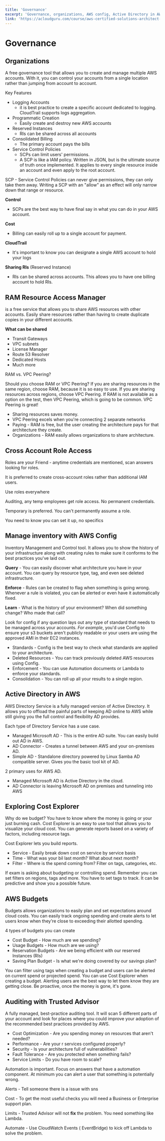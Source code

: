 ```yaml
---
title: 'Governance'
excerpt: 'Governance, organizations, AWS config, Active Directory in AWS'
link: 'https://acloudguru.com/course/aws-certified-solutions-architect-associate-saa-c02'
---
```

# Governance
## Organizations
A free governance tool that allows you to create and manage multiple AWS accounts. With it, you can control your accounts from a single location rather than jumping from account to account.

Key Features
* Logging Accounts
  * it is best practice to create a specific account dedicated to logging. CloudTrail supports logs aggregation.
* Programmatic Creation
  * Easily create and destroy new AWS accounts
* Reserved Instances
  * RIs can be shared across all accounts
* Consolidated Billing
  * The primary account pays the bills
* Service Control Policies
  * SCPs can limit users' permissions.
  * A SCP is like a IAM policy. Written in JSON, but is the ultimate source of truth once implemented. It applies to every single resource inside an account and even apply to the root account.

SCP - Service Control Policies can never give permissions, they can only take them away. Writing a SCP with an "allow" as an effect will only narrow down that range or resource.

**Control**
* SCPs are the best way to have final say in what you can do in your AWS account.

**Cost** 
* Billing can easily roll up to a single account for payment.

**CloudTrail**
* It's important to know you can designate a single AWS account to hold your logs

**Sharing RIs** (Reserved Instance)
* RIs can be shared across accounts. This allows you to have one billing account to hold RIs.

## RAM Resource Access Manager
is a free service that allows you to share AWS resources with other accounts. Easily share resources rather than having to create duplicate copies in your different accounts.

**What can be shared**
* Transit Gateways
* VPC subnets
* License Manager
* Route 53 Resolver
* Dedicated Hosts
* Much more

RAM vs. VPC Peering?

Should you choose RAM or VPC Peering? If you are sharing resources in the same region, choose RAM, because it is so easy to use. If you are sharing resources across regions, choose VPC Peering. If RAM is not available as a option on the test, then VPC Peering, which is going to be common. VPC Peering is great!

* Sharing resources saves money.
* VPC Peering excels when you're connecting 2 separate networks
* Paying - RAM is free, but the user creating the architecture pays for that architecture they create.
* Organizations - RAM easily allows organizations to share architecture.

## Cross Account Role Access

Roles are your Friend - anytime credentials are mentioned, scan answers looking for roles.

It is preferred to create cross-account roles rather than additional IAM users.

Use roles everywhere

Auditing, any temp employees get role access. No permanent credentials.

Temporary is preferred. You can't permanently assume a role.

You need to know you can set it up, no specifics

## Manage inventory with AWS Config
Inventory Management and Control tool. It allows you to show the history of your infrastructure along with creating rules to make sure it conforms to the best practices you've laid out.

**Query** - You can easily discover what architecture you have in your account. You can query by resource type, tag, and even see deleted infrastructure.

**Enforce** - Rules can be created to flag when something is going wrong. Whenever a rule is violated, you can be alerted or even have it automatically fixed.

**Learn** - What is the history of your environment? When did something change? Who made that call?

Look for config if any question lays out any type of standard that needs to be managed across your accounts. *For example*, you'd use Config to ensure your s3 buckets aren't publicly readable or your users are using the approved AMI in their EC2 instances.

* Standards - Config is the best way to check what standards are applied to your architecture.
* Deleted Resources - You can track previously deleted AWS resources using Config.
* Enforcement - You can use Automation documents or Lambda to enforce your standards.
* Consolidation - You can roll up all your results to a single region.

## Active Directory in AWS
AWS Directory Service is a fully managed version of Active Directory. It allows you to offload the painful parts of keeping AD online to AWS while still giving you the full control and flexibility AD provides.

Each type of Directory Service has a use case.
* Managed Microsoft AD - This is the entire AD suite. You can easily build out AD in AWS.
* AD Connector - Creates a tunnel between AWS and your on-premises AD.
* Simple AD - Standalone directory powered by Linux Samba AD compatible server. Gives you the basic tool kit of AD.

2 primary uses for AWS AD.
  * Managed Microsoft AD is Active Directory in the cloud.
  * AD Connector is leaving Microsoft AD on premises and tunneling into AWS

## Exploring Cost Explorer
Why do we budget? You have to know where the money is going or your just burning cash. Cost Explorer is an easy to use tool that allows you to visualize your cloud cost. You can generate reports based on a variety of factors, including resource tags.

Cost Explorer lets you build reports.
* Service - Easily break down cost on service by service basis
* Time - What was your bil last month? What about next month?
* Filter - Where is the spend coming from? Filter on tags, categories, etc.

If exam is asking about budgeting or controlling spend. Remember you can set filters on regions, tags and more. You have to set tags to track. It can be predictive and show you a possible future.

## AWS Budgets
Budgets allows organizations to easily plan and set expectations around cloud costs. You can easily track ongoing spending and create alerts to let users know when they're close to exceeding their allotted spending.

4 types of budgets you can create
* Cost Budget - How much are we spending?
* Usage Budgets - How much are we using?
* Reservation Budgets - Are we being efficient with our reserved Instances (RIs)
* Saving Plan Budget - Is what we're doing covered by our savings plan?

You can filter using tags when creating a budget and users can be alerted on current spend or projected spend. You can use Cost Explorer when creating a budget. Alerting users are the best way to let them know they are getting close. Be proactive, once the money is gone, it's gone.

## Auditing with Trusted Advisor
A fully managed, best-practice auditing tool. It will scan 5 different parts of your account and look for places where you could improve your adoption of the recommended best practices provided by AWS.

* Cost Optimization - Are you spending money on resources that aren't needed?
* Performance - Are your r services configured properly?
* Security - Is your architecture full of vulnerabilities?
* Fault Tolerance - Are you protected when something fails?
* Service Limits - Do you have room to scale?

Automation is important. Focus on answers that have a automation component. At minimum you can alert a user that something is potentially wrong.

Alerts - Tell someone there is a issue with sns

Cost - To get the most useful checks you will need a Business or Enterprise support plan.

Limits - Trusted Advisor will not **fix** the problem. You need something like Lambda.

Automate - Use CloudWatch Events ( EventBridge) to kick off Lambda to solve the problem.